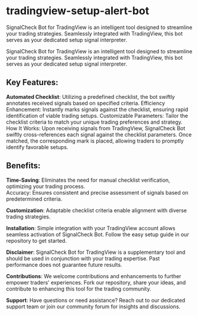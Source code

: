# tradingview-setup-alert-bot
SignalCheck Bot for TradingView is an intelligent tool designed to streamline your trading strategies. Seamlessly integrated with TradingView, this bot serves as your dedicated setup signal interpreter.

SignalCheck Bot for TradingView is an intelligent tool designed to streamline your trading strategies. Seamlessly integrated with TradingView, this bot serves as your dedicated setup signal interpreter.

## Key Features:

**Automated Checklist**: Utilizing a predefined checklist, the bot swiftly annotates received signals based on specified criteria.
Efficiency Enhancement: Instantly marks signals against the checklist, ensuring rapid identification of viable trading setups.
Customizable Parameters: Tailor the checklist criteria to match your unique trading preferences and strategy.
How It Works:
Upon receiving signals from TradingView, SignalCheck Bot swiftly cross-references each signal against the checklist parameters. Once matched, the corresponding mark is placed, allowing traders to promptly identify favorable setups.

## Benefits:

**Time-Saving**: Eliminates the need for manual checklist verification, optimizing your trading process.  
Accuracy: Ensures consistent and precise assessment of signals based on predetermined criteria.  

**Customization**: Adaptable checklist criteria enable alignment with diverse trading strategies.  

**Installation**:
Simple integration with your TradingView account allows seamless activation of SignalCheck Bot. Follow the easy setup guide in our repository to get started.  

**Disclaimer**: SignalCheck Bot for TradingView is a supplementary tool and should be used in conjunction with your trading expertise. Past performance does not guarantee future results.

**Contributions**:
We welcome contributions and enhancements to further empower traders' experiences. Fork our repository, share your ideas, and contribute to enhancing this tool for the trading community.

**Support**:
Have questions or need assistance? Reach out to our dedicated support team or join our community forum for insights and discussions.
